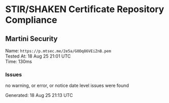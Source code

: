 # STIR/SHAKEN Certificate Repository Compliance

## Martini Security

Name: `https://p.mtsec.me/2e5a/G0Dq86VEiZnB.pem`\
Tested At: 18 Aug 25 21:01 UTC\
Time: 130ms

### Issues

no warning, or error, or notice date level issues were found

Generated: 18 Aug 25 21:13 UTC